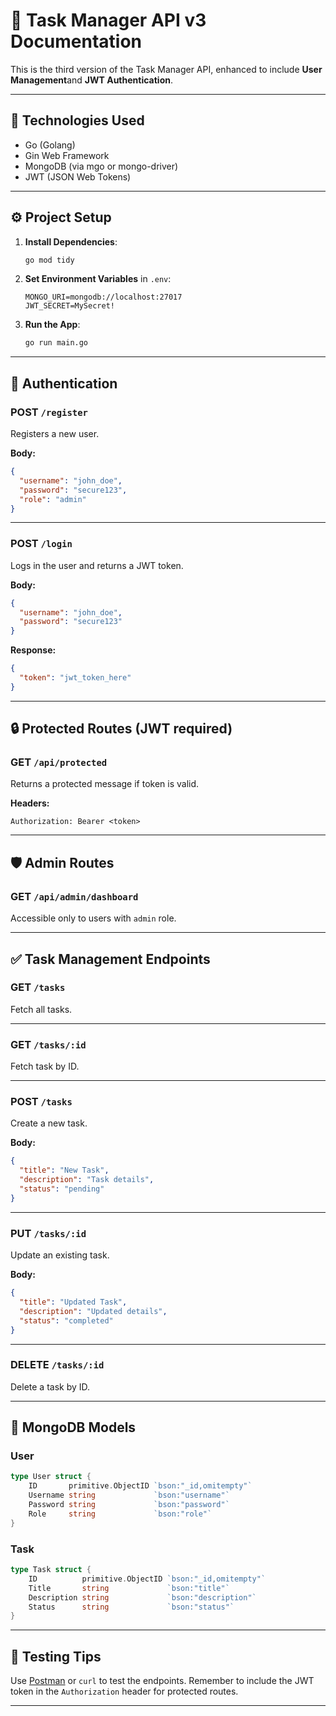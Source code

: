 
# 📝 Task Manager API v3 Documentation

This is the third version of the Task Manager API, enhanced to include **User Management**and **JWT Authentication**.

---

## 🚀 Technologies Used
- Go (Golang)
- Gin Web Framework
- MongoDB (via mgo or mongo-driver)
- JWT (JSON Web Tokens)

---

## ⚙️ Project Setup

1. **Install Dependencies**:
   ```bash
   go mod tidy
   ```

2. **Set Environment Variables** in `.env`:
   ```env
   MONGO_URI=mongodb://localhost:27017
   JWT_SECRET=MySecret!
   ```

3. **Run the App**:
   ```bash
   go run main.go
   ```

---

## 🔐 Authentication

### POST `/register`
Registers a new user.

**Body:**
```json
{
  "username": "john_doe",
  "password": "secure123",
  "role": "admin"
}
```

---

### POST `/login`
Logs in the user and returns a JWT token.

**Body:**
```json
{
  "username": "john_doe",
  "password": "secure123"
}
```

**Response:**
```json
{
  "token": "jwt_token_here"
}
```

---

## 🔒 Protected Routes (JWT required)

### GET `/api/protected`
Returns a protected message if token is valid.

**Headers:**
```
Authorization: Bearer <token>
```

---

## 🛡️ Admin Routes

### GET `/api/admin/dashboard`
Accessible only to users with `admin` role.

---

## ✅ Task Management Endpoints

### GET `/tasks`
Fetch all tasks.

---

### GET `/tasks/:id`
Fetch task by ID.

---

### POST `/tasks`
Create a new task.

**Body:**
```json
{
  "title": "New Task",
  "description": "Task details",
  "status": "pending"
}
```

---

### PUT `/tasks/:id`
Update an existing task.

**Body:**
```json
{
  "title": "Updated Task",
  "description": "Updated details",
  "status": "completed"
}
```

---

### DELETE `/tasks/:id`
Delete a task by ID.

---

## 🧩 MongoDB Models

### User
```go
type User struct {
    ID       primitive.ObjectID `bson:"_id,omitempty"`
    Username string             `bson:"username"`
    Password string             `bson:"password"`
    Role     string             `bson:"role"`
}
```

### Task
```go
type Task struct {
    ID          primitive.ObjectID `bson:"_id,omitempty"`
    Title       string             `bson:"title"`
    Description string             `bson:"description"`
    Status      string             `bson:"status"`
}
```

---

## 🧪 Testing Tips

Use [Postman](https://www.postman.com/) or `curl` to test the endpoints. Remember to include the JWT token in the `Authorization` header for protected routes.

---
